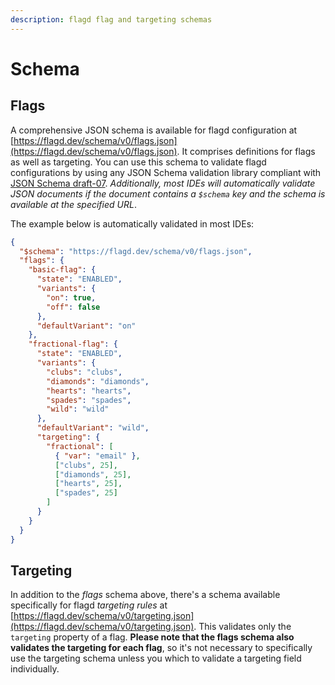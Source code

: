 ```yaml
---
description: flagd flag and targeting schemas 
---
```


# Schema

## Flags

A comprehensive JSON schema is available for flagd configuration at [https://flagd.dev/schema/v0/flags.json](https://flagd.dev/schema/v0/flags.json).
It comprises definitions for flags as well as targeting.
You can use this schema to validate flagd configurations by using any JSON Schema validation library compliant with [JSON Schema draft-07](https://json-schema.org/draft-07/schema#).
_Additionally, most IDEs will automatically validate JSON documents if the document contains a `$schema` key and the schema is available at the specified URL_.

The example below is automatically validated in most IDEs:

```json
{
  "$schema": "https://flagd.dev/schema/v0/flags.json",
  "flags": {
    "basic-flag": {
      "state": "ENABLED",
      "variants": {
        "on": true,
        "off": false
      },
      "defaultVariant": "on"
    },
    "fractional-flag": {
      "state": "ENABLED",
      "variants": {
        "clubs": "clubs",
        "diamonds": "diamonds",
        "hearts": "hearts",
        "spades": "spades",
        "wild": "wild"
      },
      "defaultVariant": "wild",
      "targeting": {
        "fractional": [
          { "var": "email" },
          ["clubs", 25],
          ["diamonds", 25],
          ["hearts", 25],
          ["spades", 25]
        ]
      }
    }
  }
}
```

## Targeting

In addition to the _flags_ schema above, there's a schema available specifically for flagd _targeting rules_ at [https://flagd.dev/schema/v0/targeting.json](https://flagd.dev/schema/v0/targeting.json).
This validates only the `targeting` property of a flag.
**Please note that the flags schema also validates the targeting for each flag**, so it's not necessary to specifically use the targeting schema unless you which to validate a targeting field individually.